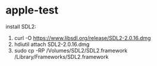 # apple-test

install SDL2:
1. curl -O https://www.libsdl.org/release/SDL2-2.0.16.dmg
2. hdiutil attach SDL2-2.0.16.dmg
3. sudo cp -RP /Volumes/SDL2/SDL2.framework /Library/Frameworks/SDL2.framework
